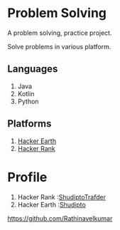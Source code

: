 # Problem Solving
A problem solving, practice project.

Solve problems in various platform.

## Languages
  1. Java
  2. Kotlin
  3. Python
  
## Platforms
  1. [Hacker Earth](https://www.hackerearth.com/)
  2. [Hacker Rank](https://www.hackerrank.com)

# Profile
1. Hacker Rank :[ShudiptoTrafder](https://www.hackerrank.com/Shudiptotrafder)
2. Hacker Earth :[Shudipto](https://www.hackerearth.com/@shudipto)


https://github.com/Rathinavelkumar